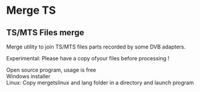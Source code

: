 # Merge TS
 
## TS/MTS Files merge

Merge utility to join TS/MTS files parts recorded by some DVB adapters.

Experimental: Please have a copy ofyour files before processing !

Open source program, usage is free<br>
Windows installer<br>
Linux: Copy mergetslinux and lang folder in a directory and launch program

